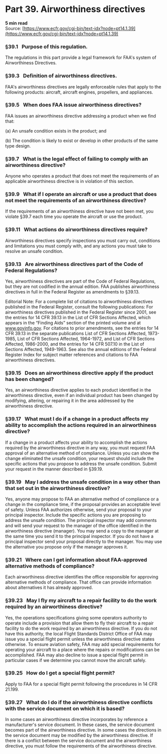 # Part 39. Airworthiness directives
**5 min read**  
Source: [https://www.ecfr.gov/cgi-bin/text-idx?node=pt14.1.39](https://www.ecfr.gov/cgi-bin/text-idx?node=pt14.1.39)

### §39.1   Purpose of this regulation.

The regulations in this part provide a legal framework for FAA's system of Airworthiness Directives.

### §39.3   Definition of airworthiness directives.

FAA's airworthiness directives are legally enforceable rules that apply to the following products: aircraft, aircraft engines, propellers, and appliances.

### §39.5   When does FAA issue airworthiness directives?

FAA issues an airworthiness directive addressing a product when we find that:

(a) An unsafe condition exists in the product; and

(b) The condition is likely to exist or develop in other products of the same type design.

### §39.7   What is the legal effect of failing to comply with an airworthiness directive?

Anyone who operates a product that does not meet the requirements of an applicable airworthiness directive is in violation of this section.

### §39.9   What if I operate an aircraft or use a product that does not meet the requirements of an airworthiness directive?

If the requirements of an airworthiness directive have not been met, you violate §39.7 each time you operate the aircraft or use the product.

### §39.11   What actions do airworthiness directives require?

Airworthiness directives specify inspections you must carry out, conditions and limitations you must comply with, and any actions you must take to resolve an unsafe condition.

### §39.13   Are airworthiness directives part of the Code of Federal Regulations?

Yes, airworthiness directives are part of the Code of Federal Regulations, but they are not codified in the annual edition. FAA publishes airworthiness directives in full in the Federal Register as amendments to §39.13.

Editorial Note: For a complete list of citations to airworthiness directives published in the Federal Register, consult the following publications: For airworthiness directives published in the Federal Register since 2001, see the entries for 14 CFR 39.13 in the List of CFR Sections Affected, which appears in the “Finding Aids” section of the printed volume and at www.govinfo.gov. For citations to prior amendments, see the entries for 14 CFR 39.13 in the separate publications List of CFR Sections Affected, 1973-1985, List of CFR Sections Affected, 1964-1972, and List of CFR Sections Affected, 1986-2000, and the entries for 14 CFR 507.10 in the List of Sections Affected, 1949-1963. See also the annual editions of the Federal Register Index for subject matter references and citations to FAA airworthiness directives.

### §39.15   Does an airworthiness directive apply if the product has been changed?

Yes, an airworthiness directive applies to each product identified in the airworthiness directive, even if an individual product has been changed by modifying, altering, or repairing it in the area addressed by the airworthiness directive.

### §39.17   What must I do if a change in a product affects my ability to accomplish the actions required in an airworthiness directive?

If a change in a product affects your ability to accomplish the actions required by the airworthiness directive in any way, you must request FAA approval of an alternative method of compliance. Unless you can show the change eliminated the unsafe condition, your request should include the specific actions that you propose to address the unsafe condition. Submit your request in the manner described in §39.19.

### §39.19   May I address the unsafe condition in a way other than that set out in the airworthiness directive?

Yes, anyone may propose to FAA an alternative method of compliance or a change in the compliance time, if the proposal provides an acceptable level of safety. Unless FAA authorizes otherwise, send your proposal to your principal inspector. Include the specific actions you are proposing to address the unsafe condition. The principal inspector may add comments and will send your request to the manager of the office identified in the airworthiness directive (manager). You may send a copy to the manager at the same time you send it to the principal inspector. If you do not have a principal inspector send your proposal directly to the manager. You may use the alternative you propose only if the manager approves it.

### §39.21   Where can I get information about FAA-approved alternative methods of compliance?

Each airworthiness directive identifies the office responsible for approving alternative methods of compliance. That office can provide information about alternatives it has already approved.

### §39.23   May I fly my aircraft to a repair facility to do the work required by an airworthiness directive?

Yes, the operations specifications giving some operators authority to operate include a provision that allow them to fly their aircraft to a repair facility to do the work required by an airworthiness directive. If you do not have this authority, the local Flight Standards District Office of FAA may issue you a special flight permit unless the airworthiness directive states otherwise. To ensure aviation safety, FAA may add special requirements for operating your aircraft to a place where the repairs or modifications can be accomplished. FAA may also decline to issue a special flight permit in particular cases if we determine you cannot move the aircraft safely.

### §39.25   How do I get a special flight permit?

Apply to FAA for a special flight permit following the procedures in 14 CFR 21.199.

### §39.27   What do I do if the airworthiness directive conflicts with the service document on which it is based?

In some cases an airworthiness directive incorporates by reference a manufacturer's service document. In these cases, the service document becomes part of the airworthiness directive. In some cases the directions in the service document may be modified by the airworthiness directive. If there is a conflict between the service document and the airworthiness directive, you must follow the requirements of the airworthiness directive.